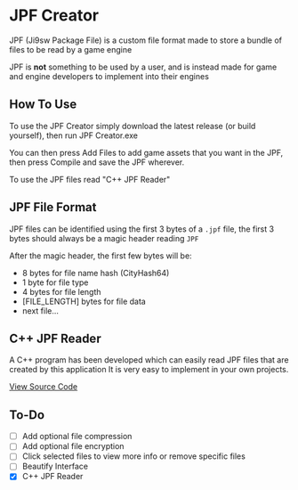 # JPF Creator
JPF (Ji9sw Package File) is a custom file format made to store a bundle of files to be read by a game engine

JPF is **not** something to be used by a user, and is instead made for game and engine developers to implement into their engines

## How To Use
To use the JPF Creator simply download the latest release (or build yourself), then run JPF Creator.exe

You can then press Add Files to add game assets that you want in the JPF, then press Compile and save the JPF wherever.

To use the JPF files read "C++ JPF Reader"

## JPF File Format

JPF files can be identified using the first 3 bytes of a `.jpf` file, the first 3 bytes should always be a magic header reading `JPF`

After the magic header, the first few bytes will be:
- 8 bytes for file name hash (CityHash64)
- 1 byte for file type
- 4 bytes for file length
- [FILE_LENGTH] bytes for file data
- next file...

## C++ JPF Reader

A C++ program has been developed which can easily read JPF files that are created by this application
It is very easy to implement in your own projects.

[View Source Code](https://github.com/ji8sw/JPF-Reader)

## To-Do
- [ ] Add optional file compression
- [ ] Add optional file encryption
- [ ] Click selected files to view more info or remove specific files
- [ ] Beautify Interface
- [x] C++ JPF Reader